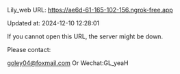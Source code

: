 Lily_web URL: https://ae6d-61-165-102-156.ngrok-free.app

Updated at: 2024-12-10 12:28:01

If you cannot open this URL, the server might be down.

Please contact: 

goley04@foxmail.com Or Wechat:GL_yeaH